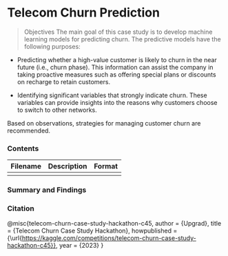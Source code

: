 # Telecom Churn Prediction
> Objectives
 The main goal of this case study is to develop machine learning models for predicting churn. The predictive models have the following purposes:

 - Predicting whether a high-value customer is likely to churn in the near future (i.e., churn phase). This information can assist the company in taking proactive measures such as offering special plans or discounts on recharge to retain customers.

 - Identifying significant variables that strongly indicate churn. These variables can provide insights into the reasons why customers choose to switch to other networks.

 Based on observations, strategies for managing customer churn are recommended.

 ### Contents

 | Filename | Description | Format |
 |----------|-------------|--------|
 |          |             |        |



 ### Summary and Findings


 ### Citation

 @misc{telecom-churn-case-study-hackathon-c45,
    author = {Upgrad},
    title = {Telecom Churn Case Study Hackathon},
    howpublished = {\url{https://kaggle.com/competitions/telecom-churn-case-study-hackathon-c45}},
    year = {2023}
}